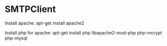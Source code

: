 # SMTPClient
Install apache: apt-get install apache2

Install php for apache: apt-get install php libapache2-mod-php php-mcrypt php-mysql